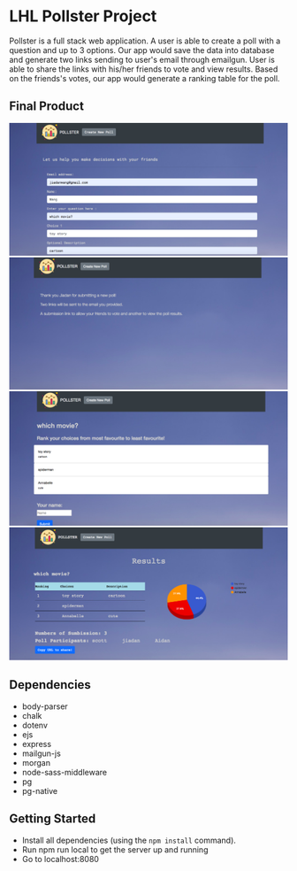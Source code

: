# LHL Pollster Project

Pollster is a full stack web application. 
A user is able to create a poll with a question and up to 3 options. Our app would save the data into database and generate two links sending to user's email through emailgun. User is able to share the links with his/her friends to vote and view results. Based on the friends's votes, our app would generate a ranking table for the poll.

## Final Product

!["Create new poll page"](https://github.com/Scott09/decision_maker/blob/master/public/images/create_new_poll.png)
!["Thank you page"](https://github.com/Scott09/decision_maker/blob/master/public/images/thank_you_page.png)
!["Submission page"](https://github.com/Scott09/decision_maker/blob/master/public/images/submission_page.png)
!["Result page"](https://github.com/Scott09/decision_maker/blob/master/public/images/result_page.png)

## Dependencies

- body-parser
- chalk
- dotenv
- ejs
- express
- mailgun-js
- morgan
- node-sass-middleware
- pg
- pg-native


## Getting Started

- Install all dependencies (using the `npm install` command).
- Run npm run local to get the server up and running
- Go to localhost:8080
